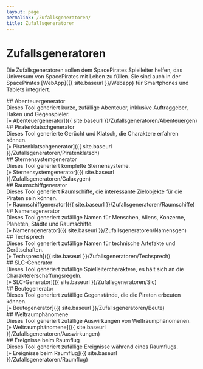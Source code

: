 ```yaml
---
layout: page
permalink: /Zufallsgeneratoren/
title: Zufallsgeneratoren
---
```


# Zufallsgeneratoren

Die Zufallsgeneratoren sollen dem SpacePirates Spielleiter helfen, das Universum von SpacePirates mit Leben zu füllen. Sie sind auch in der SpacePirates [WebApp]({{ site.baseurl }}/Webapp) für Smartphones und Tablets integriert.

<div class="box0 clickable">
## Abenteuergenerator

<div class="box0text">Dieses Tool generiert kurze, zufällige Abenteuer, inklusive Auftraggeber, Haken und Gegenspieler.</div>
<div class="boxbottom">[&raquo; Abenteuergenerator]({{ site.baseurl }}/Zufallsgeneratoren/Abenteuergen)</div>
</div>
<div class="box0 clickable">
## Piratenklatschgenerator

<div class="box0text">Dieses Tool generierte Gerücht und Klatsch, die Charaktere erfahren können.</div>
<div class="boxbottom">[&raquo; Piratenklatschgenerator]({{ site.baseurl }}/Zufallsgeneratoren/Piratenklatsch)</div>
</div>
<div class="box0 clickable">
## Sternensystemgenerator

<div class="box0text">Dieses Tool generiert komplette Sternensysteme.</div>
<div class="boxbottom">[&raquo; Sternensystemgenerator]({{ site.baseurl }}/Zufallsgeneratoren/Galaxygen)</div>
</div>
<div class="box0 clickable">
## Raumschiffgenerator

<div class="box0text">Dieses Tool generiert Raumschiffe, die interessante Zielobjekte für die Piraten sein können.</div>
<div class="boxbottom">[&raquo; Raumschiffgenerator]({{ site.baseurl }}/Zufallsgeneratoren/Raumschiffe)</div>
</div>
<div class="box0 clickable">
## Namensgenerator

<div class="box0text">Dieses Tool generiert zufällige Namen für Menschen, Aliens, Konzerne, Planeten, Städte und Raumschiffe.</div>
<div class="boxbottom">[&raquo; Namensgenerator]({{ site.baseurl }}/Zufallsgeneratoren/Namensgen)</div>
</div>
<div class="box0 clickable">
## Techsprech

<div class="box0text">Dieses Tool generiert zufällige Namen für technische Artefakte und Gerätschaften.</div>
<div class="boxbottom">[&raquo; Techsprech]({{ site.baseurl }}/Zufallsgeneratoren/Techsprech)</div>
</div>
<div class="box0 clickable">
## SLC-Generator

<div class="box0text">Dieses Tool generiert zufällige Spielleitercharaktere, es hält sich an die Charaktererschaffungsregeln.</div>
<div class="boxbottom">[&raquo; SLC-Generator]({{ site.baseurl }}/Zufallsgeneratoren/Slc)</div>
</div>
<div class="box0 clickable">
## Beutegenerator

<div class="box0text">Dieses Tool generiert zufällige Gegenstände, die die Piraten erbeuten können.</div>
<div class="boxbottom">[&raquo; Beutegenerator]({{ site.baseurl }}/Zufallsgeneratoren/Beute)</div>
</div>
<div class="box0 clickable">
## Weltraumphänomene

<div class="box0text">Dieses Tool generiert zufällige Auswirkungen von Weltraumphänomenen.</div>
<div class="boxbottom">[&raquo; Weltraumphänomene]({{ site.baseurl }}/Zufallsgeneratoren/Auswirkungen)</div>
</div>
<div class="box0 clickable">
## Ereignisse beim Raumflug

<div class="box0text">Dieses Tool generiert zufällige Ereignisse während eines Raumflugs.</div>
<div class="boxbottom">[&raquo; Ereignisse beim Raumflug]({{ site.baseurl }}/Zufallsgeneratoren/Raumflug)</div>
</div>
